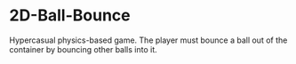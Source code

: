 # 2D-Ball-Bounce
 Hypercasual physics-based game. The player must bounce a ball out of the container by bouncing other balls into it.
